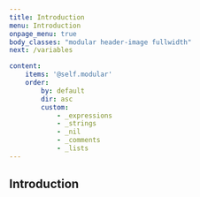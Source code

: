 ```yaml
---
title: Introduction
menu: Introduction
onpage_menu: true
body_classes: "modular header-image fullwidth"
next: /variables

content:
    items: '@self.modular'
    order:
        by: default
        dir: asc
        custom:
            - _expressions
            - _strings
            - _nil
            - _comments
            - _lists
---
```


## Introduction
